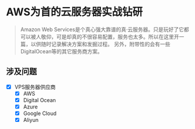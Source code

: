 # AWS为首的云服务器实战钻研
> Amazon Web Services是个真心强大靠谱的真·云服务器。只是玩好了它都可以被人敬仰，可是却真的不很容易配置，服务也太多。所以在这里开一篇，以供随时记录解决方案和发掘过程。
另外，附带性的会有一些DigitalOcean等的其它服务商方案。

## 涉及问题
- [x] VPS服务器供应商
    - [x] AWS
    - [x] Digital Ocean
    - [x] Azure
    - [x] Google Cloud
    - [x] Aliyun
